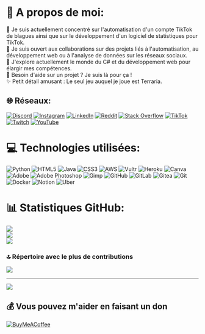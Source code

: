 # 💫 A propos de moi:
🔭 Je suis actuellement concentré sur l'automatisation d'un compte TikTok de blagues ainsi que sur le développement d'un logiciel de statistiques pour TikTok.<br>👯 Je suis ouvert aux collaborations sur des projets liés à l'automatisation, au développement web ou à l'analyse de données sur les réseaux sociaux.<br>🌱 J'explore actuellement le monde du C# et du développement web pour élargir mes compétences.<br>💬 Besoin d'aide sur un projet ? Je suis là pour ça !<br>✨ Petit détail amusant : Le seul jeu auquel je joue est Terraria.


## 🌐 Réseaux:
[![Discord](https://img.shields.io/badge/Discord-%237289DA.svg?logo=discord&logoColor=white)](https://discord.gg/Pf8Jby9Ghy) [![Instagram](https://img.shields.io/badge/Instagram-%23E4405F.svg?logo=Instagram&logoColor=white)](https://instagram.com/yorick_payen) [![LinkedIn](https://img.shields.io/badge/LinkedIn-%230077B5.svg?logo=linkedin&logoColor=white)](https://linkedin.com/in/Yorick ) [![Reddit](https://img.shields.io/badge/Reddit-%23FF4500.svg?logo=Reddit&logoColor=white)](https://reddit.com/user/Yorickx__) [![Stack Overflow](https://img.shields.io/badge/-Stackoverflow-FE7A16?logo=stack-overflow&logoColor=white)](https://stackoverflow.com/users/24852720) [![TikTok](https://img.shields.io/badge/TikTok-%23000000.svg?logo=TikTok&logoColor=white)](https://tiktok.com/@yorickx_) [![Twitch](https://img.shields.io/badge/Twitch-%239146FF.svg?logo=Twitch&logoColor=white)](https://twitch.tv/yorick_4) [![YouTube](https://img.shields.io/badge/YouTube-%23FF0000.svg?logo=YouTube&logoColor=white)](https://youtube.com/@yorickpy) 

# 💻 Technologies utilisées:
 ![Python](https://img.shields.io/badge/python-3670A0?style=for-the-badge&logo=python&logoColor=ffdd54)
![HTML5](https://img.shields.io/badge/html5-%23E34F26.svg?style=for-the-badge&logo=html5&logoColor=white) ![Java](https://img.shields.io/badge/java-%23ED8B00.svg?style=for-the-badge&logo=openjdk&logoColor=white) ![CSS3](https://img.shields.io/badge/css3-%231572B6.svg?style=for-the-badge&logo=css3&logoColor=white) ![AWS](https://img.shields.io/badge/AWS-%23FF9900.svg?style=for-the-badge&logo=amazon-aws&logoColor=white) ![Vultr](https://img.shields.io/badge/Vultr-007BFC.svg?style=for-the-badge&logo=vultr) ![Heroku](https://img.shields.io/badge/heroku-%23430098.svg?style=for-the-badge&logo=heroku&logoColor=white) ![Canva](https://img.shields.io/badge/Canva-%2300C4CC.svg?style=for-the-badge&logo=Canva&logoColor=white) ![Adobe](https://img.shields.io/badge/adobe-%23FF0000.svg?style=for-the-badge&logo=adobe&logoColor=white) ![Adobe Photoshop](https://img.shields.io/badge/adobe%20photoshop-%2331A8FF.svg?style=for-the-badge&logo=adobe%20photoshop&logoColor=white) ![Gimp](https://img.shields.io/badge/Gimp-657D8B?style=for-the-badge&logo=gimp&logoColor=FFFFFF) ![GitHub](https://img.shields.io/badge/github-%23121011.svg?style=for-the-badge&logo=github&logoColor=white) ![GitLab](https://img.shields.io/badge/gitlab-%23181717.svg?style=for-the-badge&logo=gitlab&logoColor=white) ![Gitea](https://img.shields.io/badge/Gitea-34495E?style=for-the-badge&logo=gitea&logoColor=5D9425) ![Git](https://img.shields.io/badge/git-%23F05033.svg?style=for-the-badge&logo=git&logoColor=white) ![Docker](https://img.shields.io/badge/docker-%230db7ed.svg?style=for-the-badge&logo=docker&logoColor=white) ![Notion](https://img.shields.io/badge/Notion-%23000000.svg?style=for-the-badge&logo=notion&logoColor=white) ![Uber](https://img.shields.io/badge/Uber-%23000000.svg?style=for-the-badge&logo=Uber&logoColor=white)
# 📊 Statistiques GitHub:
![](https://github-readme-stats.vercel.app/api?username=yorickpy&theme=blueberry&hide_border=false&include_all_commits=true&count_private=false)<br/>
![](https://github-readme-streak-stats.herokuapp.com/?user=Yorickpy&theme=blueberry&hide_border=false)<br/>
![](https://github-readme-stats.vercel.app/api/top-langs/?username=Yorickpy&theme=blueberry&hide_border=false&include_all_commits=true&count_private=false&layout=compact)

### 🔝 Répertoire avec le plus de contributions
![](https://github-contributor-stats.vercel.app/api?username=Yorickpy&limit=5&theme=dracula&combine_all_yearly_contributions=true)

---
[![](https://visitcount.itsvg.in/api?id=Yorickpy&icon=1&color=0)](https://visitcount.itsvg.in)

  ## 💰 Vous pouvez m'aider en faisant un don
  [![BuyMeACoffee](https://img.shields.io/badge/Buy%20Me%20a%20Coffee-ffdd00?style=for-the-badge&logo=buy-me-a-coffee&logoColor=black)](https://buymeacoffee.com/yorickx) 

  
<!-- Proudly created with GPRM ( https://gprm.itsvg.in ) -->
